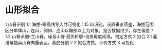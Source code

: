 # 山形拟合
1 山脊识别
1.1 海拔-等高线导入并可视化
1.15 山识别，设置垂直落差，海拔范围
区分单体山，连山，例如，连山以鞍部以上为对象，是否数据过少，存在偏差？
1.2 山脊识别-主山脊，噪音山脊
最优轮廓-设置角度间隔，判定方式
2 拟合
2.1 基准与搜索山脊向量表达，基底分割
2.2 拟合方式，评价方式
3 可视化
